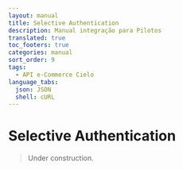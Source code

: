 ```yaml
---
layout: manual
title: Selective Authentication
description: Manual integração para Pilotos
translated: true
toc_footers: true
categories: manual
sort_order: 9
tags:
  - API e-Commerce Cielo
language_tabs:
  json: JSON
  shell: cURL
---
```


# Selective Authentication

> Under construction.
